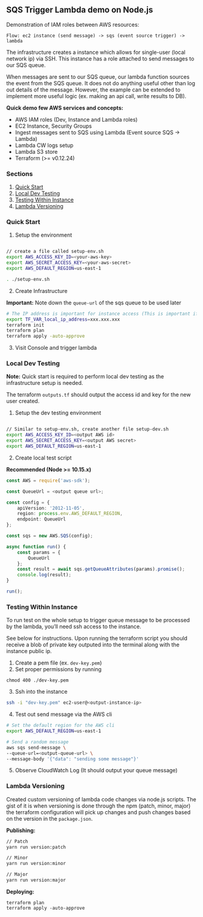 ## SQS Trigger Lambda demo on Node.js


Demonstration of IAM roles between AWS resources:  

```
Flow: ec2 instance (send message) -> sqs (event source trigger) -> lambda

```

The infrastructure creates a instance which allows for single-user (local network ip) via SSH.
This instance has a role attached to send messages to our SQS queue.

When messages are sent to our SQS queue, our lambda function sources the event from the SQS queue. It does not do anything useful
other than log out details of the message. However, the example can be extended to implement more useful logic (ex. making an api call, write results to DB).

**Quick demo few AWS services and concepts:**

- AWS IAM roles (Dev, Instance and Lambda roles)
- EC2 Instance, Security Groups 
- Ingest messages sent to SQS using Lambda (Event source SQS -> Lambda)
- Lambda CW logs setup 
- Lambda S3 store 
- Terraform (>= v0.12.24)

### Sections

1. [Quick Start](#quick-start)  
2. [Local Dev Testing](#local-dev-testing)  
3. [Testing Within Instance](#testing-within-instance)  
3. [Lambda Versioning](#lambda-versioning)  

### Quick Start

1. Setup the environment   
```sh

// create a file called setup-env.sh 
export AWS_ACCESS_KEY_ID=<your-aws-key>
export AWS_SECRET_ACCESS_KEY=<your-aws-secret>
export AWS_DEFAULT_REGION=us-east-1

. ./setup-env.sh
```

2. Create Infrastructure  

**Important:** Note down the `queue-url` of the sqs queue to be used later

```sh
# The IP address is important for instance access (This is important if you want to test with instance)
export TF_VAR_local_ip_address=xxx.xxx.xxx 
terraform init
terraform plan
terraform apply -auto-approve 
```

3. Visit Console and trigger lambda   

### Local Dev Testing 

**Note:** Quick start is required to perform local dev testing as the infrastructure setup is needed.

The terraform `outputs.tf` should output the access id and key for the new user created.

1. Setup the dev testing environment

```sh

// Similar to setup-env.sh, create another file setup-dev.sh
export AWS_ACCESS_KEY_ID=<output AWS id>
export AWS_SECRET_ACCESS_KEY=<output AWS secret>
export AWS_DEFAULT_REGION=us-east-1
```

2. Create local test script 

**Recommended (Node >= 10.15.x)**


```ts
const AWS = require('aws-sdk');

const QueueUrl = <output queue url>;

const config = {
    apiVersion: '2012-11-05',
    region: process.env.AWS_DEFAULT_REGION,
    endpoint: QueueUrl
};

const sqs = new AWS.SQS(config);

async function run() {
    const params = {
        QueueUrl
    };
    const result = await sqs.getQueueAttributes(params).promise();
    console.log(result);
}

run();
```
### Testing Within Instance 

To run test on the whole setup to trigger queue message to be processed by the lambda, you’ll need ssh access to the instance.

See below for instructions. Upon running the terraform script you should receive a blob of private key outputed into the terminal along with the instance public ip.


1. Create a pem file (ex. `dev-key.pem`)
2. Set proper permissions by running  
```
chmod 400 ./dev-key.pem
```
3. Ssh into the instance

```sh
ssh -i "dev-key.pem" ec2-user@<output-instance-ip>
```

4. Test out send message via the AWS cli

```sh
# Set the default region for the AWS cli
export AWS_DEFAULT_REGION=us-east-1

# Send a random message
aws sqs send-message \
--queue-url=<output-queue-url> \
--message-body '{"data": "sending some message"}'
```

5. Observe CloudWatch Log (It should output your queue message)

### Lambda Versioning 

Created custom versioning of lambda code changes via node.js scripts. The gist of it is when versioning is done through the npm (patch, minor, major) the terraform configuration will pick up changes and push changes based on the version in the `package.json`. 


**Publishing:**
```sh
// Patch
yarn run version:patch

// Minor 
yarn run version:minor

// Major 
yarn run version:major
```

**Deploying:**

```
terraform plan
terraform apply -auto-approve 
```
